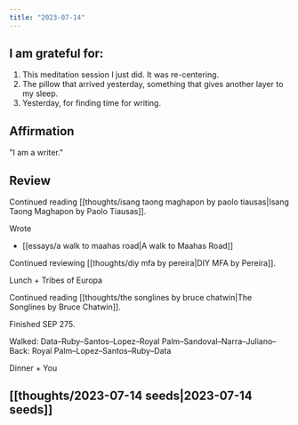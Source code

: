 ```yaml
---
title: "2023-07-14"
---
```

## I am grateful for:
1. This meditation session I just did. It was re-centering.
2. The pillow that arrived yesterday, something that gives another layer to my sleep.
3. Yesterday, for finding time for writing.

## Affirmation

"I am a writer."

## Review

Continued reading [[thoughts/isang taong maghapon by paolo tiausas|Isang Taong Maghapon by Paolo Tiausas]].

Wrote
- [[essays/a walk to maahas road|A walk to Maahas Road]]

Continued reviewing [[thoughts/diy mfa by pereira|DIY MFA by Pereira]].

Lunch + Tribes of Europa

Continued reading [[thoughts/the songlines by bruce chatwin|The Songlines by Bruce Chatwin]].

Finished SEP 275.

Walked: Data–Ruby–Santos–Lopez–Royal Palm–Sandoval–Narra–Juliano–Back: Royal Palm–Lopez–Santos–Ruby–Data

Dinner + You

## [[thoughts/2023-07-14 seeds|2023-07-14 seeds]]
